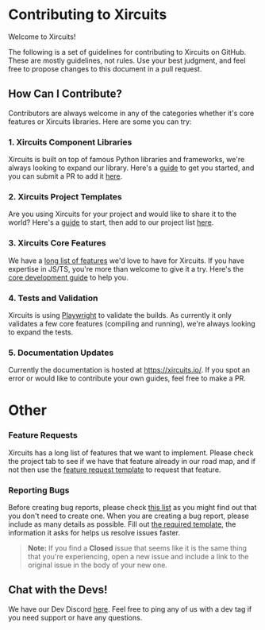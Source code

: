 # Contributing to Xircuits

Welcome to Xircuits!

The following is a set of guidelines for contributing to Xircuits on GitHub. These are mostly guidelines, not rules. Use your best judgment, and feel free to propose changes to this document in a pull request.

## How Can I Contribute?

Contributors are always welcome in any of the categories whether it's core features or Xircuits libraries. Here are some you can try:

### 1. Xircuits Component Libraries

Xircuits is built on top of famous Python libraries and frameworks, we're always looking to expand our library. Here's a [guide](https://xircuits.io/docs/main/developer-guide/contributing/contributing-a-xircuits-component-library) to get you started, and you can submit a PR to add it [here](https://github.com/XpressAI/xircuits/tree/master/xai_components#xircuits-component-library-list).

### 2. Xircuits Project Templates

Are you using Xircuits for your project and would like to share it to the world? Here's a [guide](https://xircuits.io/docs/main/developer-guide/contributing/contributing-a-xircuits-project-template) to start, then add to our project list [here](https://github.com/XpressAI/xircuits/tree/master/project-templates#list-of-open-source-project-templates).

### 3. Xircuits Core Features 

We have a [long list of features](https://github.com/XpressAI/xircuits/projects/1) we'd love to have for Xircuits. If you have expertise in JS/TS, you're more than welcome to give it a try. Here's the [core development guide](https://xircuits.io/docs/main/developer-guide/developing-xircuits-core-features
) to help you.

### 4. Tests and Validation
Xircuits is using [Playwright](https://playwright.dev/) to validate the builds. As currently it only validates a few core features (compiling and running), we're always looking to expand the tests. 

### 5. Documentation Updates
Currently the documentation is hosted at https://xircuits.io/. If you spot an error or would like to contribute your own guides, feel free to make a PR.

# Other

### Feature Requests

Xircuits has a long list of features that we want to implement. Please check the project tab to see if we have that feature already in our road map, and if not then use the [feature request template](https://github.com/XpressAI/xircuits/issues/new?assignees=&labels=&template=feature-request.md&title=) to request that feature. 

### Reporting Bugs

Before creating bug reports, please check [this list](https://github.com/XpressAI/xircuits/issues) as you might find out that you don't need to create one. When you are creating a bug report, please include as many details as possible. Fill out [the required template](https://github.com/XpressAI/xircuits/issues/new?assignees=&labels=&template=bug-report.md&title=), the information it asks for helps us resolve issues faster.

> **Note:** If you find a **Closed** issue that seems like it is the same thing that you're experiencing, open a new issue and include a link to the original issue in the body of your new one.

## Chat with the Devs!

We have our Dev Discord [here](https://discord.gg/vgEg2ZtxCw). Feel free to ping any of us with a dev tag if you need support or have any questions. 